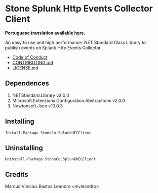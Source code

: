 # Stone Splunk Http Events Collector Client

__Portuguese translation available [here](README_pt.md).__

An easy to use and high performance .NET Standard Class Library to publish events on Splunk Http Events Collector.

* [Code of Conduct](codeOfConduct/README.md)
* [CONTRIBUTING.md](contributing/README.md)
* [LICENSE.md](license/README.md)

## Dependences
1. NETStandard.Library v2.0.0
2. Microsoft.Extensions.Configuration.Abstractions v2.0.0
3. Newtonsoft.Json v10.0.3

## Installing
```
Install-Package StoneCo.SplunkHECClient
```

## Uninstalling
```
Uninstall-Package StoneCo.SplunkHECClient
```

## Credits
Marcus Vinicius Bastos Leandro &lt;mvleandro&gt;